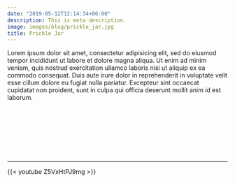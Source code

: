 ```yaml
---
date: "2019-05-12T12:14:34+06:00"
description: This is meta description.
image: images/blog/prickle_jar.jpg
title: Prickle Jar
---
```


  


Lorem ipsum dolor sit amet, consectetur adipisicing elit, sed do eiusmod tempor incididunt ut labore et dolore magna aliqua. Ut enim ad minim veniam, quis nostrud exercitation ullamco laboris nisi ut aliquip ex ea commodo consequat. Duis aute irure dolor in reprehenderit in voluptate velit esse cillum dolore eu fugiat nulla pariatur. Excepteur sint occaecat cupidatat non proident, sunt in culpa qui officia deserunt mollit anim id est laborum.

&nbsp;

&nbsp;

&nbsp;

&nbsp;

---

{{< youtube Z5VxHtPJ9mg >}}